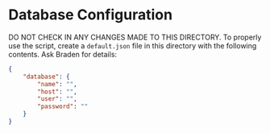 # Database Configuration
DO NOT CHECK IN ANY CHANGES MADE TO THIS DIRECTORY. To properly use the script, create a `default.json` file in this directory with the following contents. Ask Braden for details:

```json
{
    "database": {
        "name": "",
        "host": "",
        "user": "",
        "password": ""
    }
}
```